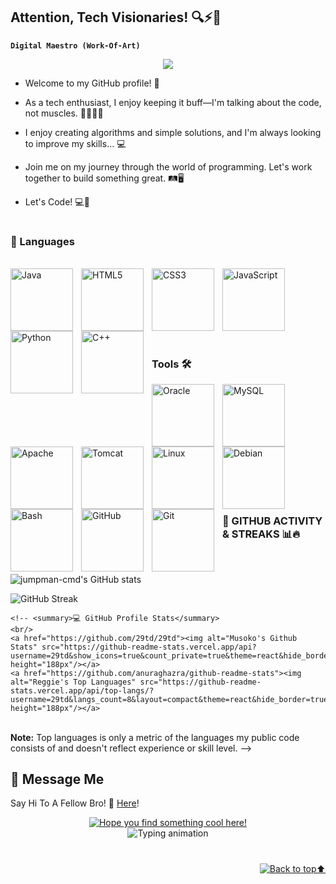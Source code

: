 ## Attention, Tech Visionaries! 🔍⚡👋 

**`Digital Maestro (Work-Of-Art)`**

<p align="center">
	<a href="https://github.com/DenverCoder1/readme-typing-svg">
		<img src="https://readme-typing-svg.herokuapp.com?color=%23BD561D&duration=6000&lines=Hello+World!+You've+just+landed+on+my+GitHub!+🚀;I+am+focused+on+software+development+and+hacking;&center=true&width=600&height=45">
	</a>
</p>

- Welcome to my GitHub profile! 🚀

- As a tech enthusiast, I enjoy keeping it buff—I'm talking about the code, not muscles. 💪💪😂😂

- I enjoy creating algorithms and simple solutions, and I'm always looking to improve my skills... 💻

- Join me on my journey through the world of programming. Let's work together to build something great. 🛤️🖥️
  
- Let's Code! 💻🚀

#

### 🧰 Languages
<br/>
<img align="left" alt="Java" width="100px" style="padding-right:10px;" src="https://cdn.jsdelivr.net/gh/devicons/devicon@latest/icons/java/java-original-wordmark.svg" />
<img align="left" alt="HTML5" width="100px" style="padding-right:10px;" src="https://cdn.jsdelivr.net/gh/devicons/devicon@latest/icons/html5/html5-original-wordmark.svg" />
<img align="left" alt="CSS3" width="100px" style="padding-right:10px;" src="https://cdn.jsdelivr.net/gh/devicons/devicon@latest/icons/css3/css3-original-wordmark.svg" />
<img align="left" alt="JavaScript" width="100px" style="padding-right:10px;" src="https://cdn.jsdelivr.net/gh/devicons/devicon/icons/javascript/javascript-plain.svg" />
<img align="left" alt="Python" width="100px" style="padding-right:10px;" src="https://cdn.jsdelivr.net/gh/devicons/devicon@latest/icons/python/python-original-wordmark.svg" />
<img align="left" alt="C++" width="100px" style="padding-right:10px;" src="https://cdn.jsdelivr.net/gh/devicons/devicon@latest/icons/cplusplus/cplusplus-original.svg" />
<br/>
<br/>
<br/>
<br/>
<br/>
<br/>

#

### Tools 🛠️
<img align="left" alt="Oracle" width="100px" style="padding-right:10px;" src="https://cdn.jsdelivr.net/gh/devicons/devicon@latest/icons/oracle/oracle-original.svg" />
<img align="left" alt="MySQL" width="100px" style="padding-right:10px;" src="https://cdn.jsdelivr.net/gh/devicons/devicon@latest/icons/mysql/mysql-original-wordmark.svg" />
<img align="left" alt="Apache" width="100px" style="padding-right:10px;" src="https://cdn.jsdelivr.net/gh/devicons/devicon@latest/icons/apache/apache-original-wordmark.svg" />
<img align="left" alt="Tomcat" width="100px" style="padding-right:10px;" src="https://cdn.jsdelivr.net/gh/devicons/devicon@latest/icons/tomcat/tomcat-original-wordmark.svg" />
<img align="left" alt="Linux" width="100px" style="padding-right:10px;" src="https://cdn.jsdelivr.net/gh/devicons/devicon/icons/linux/linux-original.svg" />
<img align="left" alt="Debian" width="100px" style="padding-right:10px;" src="https://cdn.jsdelivr.net/gh/devicons/devicon@latest/icons/debian/debian-original-wordmark.svg" />
<img align="left" alt="Bash" width="100px" style="padding-right:10px;" src="https://cdn.jsdelivr.net/gh/devicons/devicon@latest/icons/bash/bash-plain.svg" />
<img align="left" alt="GitHub" width="100px" style="padding-right:10px;" src="https://cdn.jsdelivr.net/gh/devicons/devicon@latest/icons/github/github-original-wordmark.svg" />
<img align="left" alt="Git" width="100px" style="padding-right:10px;" src="https://cdn.jsdelivr.net/gh/devicons/devicon@latest/icons/git/git-original-wordmark.svg" />
<br/> <br/> <br/> <br/> <br/> <br/> <br/>
<br/>
<br/>
<br/>

#

<!-- BEGIN GITHUB STATS -->
### 🚀 GITHUB ACTIVITY & STREAKS 📊🔥
<br/>

![jumpman-cmd's GitHub stats](https://github-readme-stats.vercel.app/api?username=jumpman-cmd&show_icons=true&theme=gruvbox)

![GitHub Streak](https://streak-stats.demolab.com?user=jumpman-cmd&theme=gruvbox&border_radius=4.5)
<!-- END GITHUB STATS -->

<!-- ## &#x1f4c8; Github stats -->

<!-- https://github.com/anuraghazra/github-readme-stats -->
<!-- <details> -->
	<!-- <summary>💻 GitHub Profile Stats</summary>
	<br/>
	<a href="https://github.com/29td/29td"><img alt="Musoko's Github Stats" src="https://github-readme-stats.vercel.app/api?username=29td&show_icons=true&count_private=true&theme=react&hide_border=true&bg_color=1F222E&title_color=F85D7F&icon_color=F8D866"  height="188px"/></a>
	<a href="https://github.com/anuraghazra/github-readme-stats"><img alt="Reggie's Top Languages" src="https://github-readme-stats.vercel.app/api/top-langs/?username=29td&langs_count=8&layout=compact&theme=react&hide_border=true&bg_color=1F222E&title_color=F85D7F&icon_color=F8D866&hide=Jupyter%20Notebook" height="188px"/></a>
  <br/>
<b>Note:</b> Top languages is only a metric of the languages my public code consists of and doesn't reflect experience or skill level.
</details> -->

<!-- <details>
	<summary>⚡ Top GitHub Directories</summary>
	<br/>
	<a href="https://github.com/29td/29td"><img align="center" src="https://github-readme-stats.vercel.app/api/pin/?username=29td&repo=29td&title_color=ffffff&text_color=c9cacc&icon_color=2bbc8a&bg_color=1d1f21" /></a>
	<a href="https://github.com/29td/LinearRegression-HousePricePrediction"><img align="center" src="https://github-readme-stats.vercel.app/api/pin/?username=29td&repo=LinearRegression-HousePricePrediction&title_color=ffffff&text_color=c9cacc&icon_color=2bbc8a&bg_color=1d1f21" /></a>
	<a href="https://github.com/29td/LogisticRegression-BreastCancerDS"><img align="center" src="https://github-readme-stats.vercel.app/api/pin/?username=29td&repo=LogisticRegression-BreastCancerDS&title_color=ffffff&text_color=c9cacc&icon_color=2bbc8a&bg_color=1d1f21" /></a>
	<a href="https://github.com/Carshy/LinearRegression-GradesPrediction"><img align="center" src="https://github-readme-stats.vercel.app/api/pin/?username=29td&repo=LinearRegression-GradesPrediction&title_color=ffffff&text_color=c9cacc&icon_color=2bbc8a&bg_color=1d1f21" /></a>
	<a href="https://github.com/29td/Diabetes-prediction"><img align="center" src="https://github-readme-stats.vercel.app/api/pin/?username=29td&repo=Diabetes-prediction&title_color=ffffff&text_color=c9cacc&icon_color=2bbc8a&bg_color=1d1f21" /></a>
</details>

<details>
<summary>💡 Profile visitors</summary>
<p align="center">:round_pushpin: Profile visitors</p>
<div align="center">
    <img alt="visitors counter" src="https://profile-counter.glitch.me/jumpman-cmd/count.svg">
</div>
</details> -->

  
## :book: Message Me </h2>
<p> Say Hi To A Fellow Bro! 🚀 <a href="https://github.com/jumpman-cmd/jumpman-cmd/issues/new?template=guestbook-entry.md">Here</a>!</p>

<div align="center">
	<a href="https://git.io/typing-svg">
		<img alt="Hope you find something cool here!" 
             src="https://readme-typing-svg.herokuapp.com?font=Roboto+Slab&color=%237E3ACE&size=24&center=true&vCenter=true&width=500&lines=Hope+you+find+something+cool+here!" />
	</a>
</div>

<!-- <div align="center" ><img alt="" width="100%" src="https://github.com/Carshy/Carshy/blob/master/icon/footer.png"></div> -->

<div align="center">  
  <img src="https://readme-typing-svg.demolab.com?font=Fira+Code&pause=1000&color=72A1DE&width=435&lines=Building+scalable+web+apps;Passionate+about+Dev+and+PenTest;Always+learning+%F0%9F%93%9A" alt="Typing animation" />  
</div>  

#
<p align="right"><a href="#top"><img src="https://img.shields.io/static/v1?label&message=back+to+top&color=7E3ACE&style=flat&logo" alt="Back to top⬆" /></a></p>
